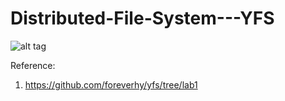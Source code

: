 # Distributed-File-System---YFS
![alt tag](https://github.com/Harbingers/Distributed-File-System---YFS/blob/master/doc/design.png)



Reference: <br/>
1. https://github.com/foreverhy/yfs/tree/lab1
